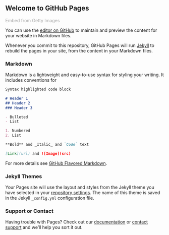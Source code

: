 ## Welcome to GitHub Pages

<a id='cWkkfxNhRA1KbQBdpVY66Q' class='gie-single' href='http://www.gettyimages.ca/detail/599635031' target='_blank' style='color:#a7a7a7;text-decoration:none;font-weight:normal !important;border:none;display:inline-block;'>Embed from Getty Images</a><script>window.gie=window.gie||function(c){(gie.q=gie.q||[]).push(c)};gie(function(){gie.widgets.load({id:'cWkkfxNhRA1KbQBdpVY66Q',sig:'OQqXAG1PyCvBQbKGL8UEffLgC8CTAwnQ2n1hkJNQHUc=',w:'509px',h:'339px',items:'599635031',caption: true ,tld:'ca',is360: false })});</script><script src='//embed-cdn.gettyimages.com/widgets.js' charset='utf-8' async></script>

You can use the [editor on GitHub](https://github.com/DukeSolitude/dukesolitude.github.io/edit/master/index.md) to maintain and preview the content for your website in Markdown files.

Whenever you commit to this repository, GitHub Pages will run [Jekyll](https://jekyllrb.com/) to rebuild the pages in your site, from the content in your Markdown files.

### Markdown

Markdown is a lightweight and easy-to-use syntax for styling your writing. It includes conventions for

```markdown
Syntax highlighted code block

# Header 1
## Header 2
### Header 3

- Bulleted
- List

1. Numbered
2. List

**Bold** and _Italic_ and `Code` text

[Link](url) and ![Image](src)
```

For more details see [GitHub Flavored Markdown](https://guides.github.com/features/mastering-markdown/).

### Jekyll Themes

Your Pages site will use the layout and styles from the Jekyll theme you have selected in your [repository settings](https://github.com/DukeSolitude/dukesolitude.github.io/settings). The name of this theme is saved in the Jekyll `_config.yml` configuration file.

### Support or Contact

Having trouble with Pages? Check out our [documentation](https://help.github.com/categories/github-pages-basics/) or [contact support](https://github.com/contact) and we’ll help you sort it out.
